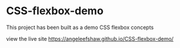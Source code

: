 # CSS-flexbox-demo
 
 This project has been built as a demo CSS flexbox concepts
 
 view the live site https://angeleefshaw.github.io/CSS-flexbox-demo/
